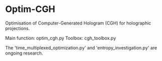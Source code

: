 # Optim-CGH

Optimisation of Computer-Generated Hologram (CGH) for holographic projections.

Main function: optim_cgh.py
Toolbox: cgh_toolbox.py

The 'time_multiplexed_optimization.py' and 'entropy_investigation.py' are ongoing research.